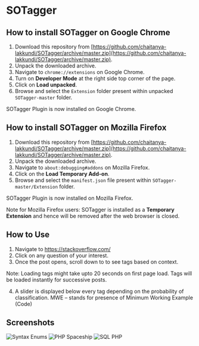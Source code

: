 # SOTagger

## How to install SOTagger on Google Chrome

1. Download this repository from [https://github.com/chaitanya-lakkundi/SOTagger/archive/master.zip](https://github.com/chaitanya-lakkundi/SOTagger/archive/master.zip).
2. Unpack the downloaded archive.
3. Navigate to `chrome://extensions` on Google Chrome.
4. Turn on **Developer Mode** at the right side top corner of the page.
5. Click on **Load unpacked**.
5. Browse and select the `Extension` folder present within unpacked `SOTagger-master` folder.

SOTagger Plugin is now installed on Google Chrome.

## How to install SOTagger on Mozilla Firefox

1. Download this repository from [https://github.com/chaitanya-lakkundi/SOTagger/archive/master.zip](https://github.com/chaitanya-lakkundi/SOTagger/archive/master.zip).
2. Unpack the downloaded archive.
3. Navigate to `about:debugging#addons` on Mozilla Firefox.
4. Click on the **Load Temporary Add-on**.
5. Browse and select the `manifest.json` file present within `SOTagger-master/Extension` folder.

SOTagger Plugin is now installed on Mozilla Firefox.

Note for Mozilla Firefox users: SOTagger is installed as a **Temporary Extension** and hence will be removed after the web browser is closed. 

## How to Use

1. Navigate to https://stackoverflow.com/
2. Click on any question of your interest.
3. Once the post opens, scroll down to to see tags based on context.

Note: Loading tags might take upto 20 seconds on first page load. Tags will be loaded instantly for successive posts.

4. A slider is displayed below every tag depending on the probability of classification.
   MWE – stands for presence of Minimum Working Example (Code)
   
## Screenshots

![Syntax Enums](https://github.com/chaitanya-lakkundi/SOTagger/raw/master/screenshots/syntax_enums.png)
![PHP Spaceship](https://github.com/chaitanya-lakkundi/SOTagger/raw/master/screenshots/php_spaceship.png)
![SQL PHP](https://github.com/chaitanya-lakkundi/SOTagger/raw/master/screenshots/sql_php.png)
